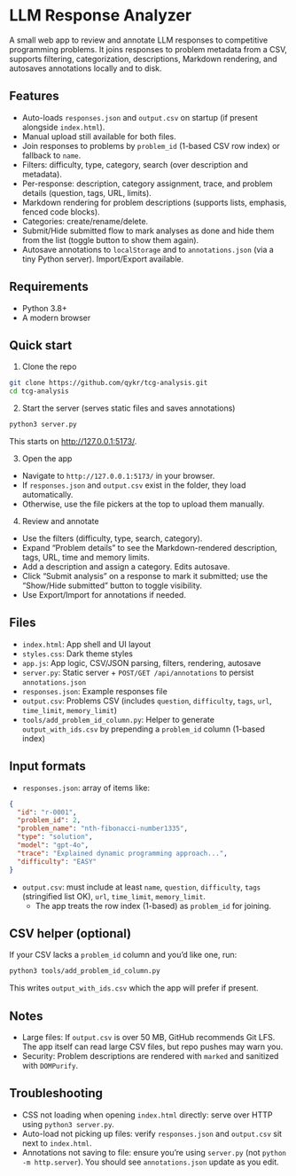 # LLM Response Analyzer

A small web app to review and annotate LLM responses to competitive programming problems. It joins responses to problem metadata from a CSV, supports filtering, categorization, descriptions, Markdown rendering, and autosaves annotations locally and to disk.

## Features
- Auto-loads `responses.json` and `output.csv` on startup (if present alongside `index.html`).
- Manual upload still available for both files.
- Join responses to problems by `problem_id` (1-based CSV row index) or fallback to `name`.
- Filters: difficulty, type, category, search (over description and metadata).
- Per-response: description, category assignment, trace, and problem details (question, tags, URL, limits).
- Markdown rendering for problem descriptions (supports lists, emphasis, fenced code blocks).
- Categories: create/rename/delete.
- Submit/Hide submitted flow to mark analyses as done and hide them from the list (toggle button to show them again).
- Autosave annotations to `localStorage` and to `annotations.json` (via a tiny Python server). Import/Export available.

## Requirements
- Python 3.8+
- A modern browser

## Quick start
1) Clone the repo

```bash
git clone https://github.com/qykr/tcg-analysis.git
cd tcg-analysis
```

2) Start the server (serves static files and saves annotations)

```bash
python3 server.py
```

This starts on http://127.0.0.1:5173/.

3) Open the app
- Navigate to `http://127.0.0.1:5173/` in your browser.
- If `responses.json` and `output.csv` exist in the folder, they load automatically.
- Otherwise, use the file pickers at the top to upload them manually.

4) Review and annotate
- Use the filters (difficulty, type, search, category).
- Expand “Problem details” to see the Markdown-rendered description, tags, URL, time and memory limits.
- Add a description and assign a category. Edits autosave.
- Click “Submit analysis” on a response to mark it submitted; use the “Show/Hide submitted” button to toggle visibility.
- Use Export/Import for annotations if needed.

## Files
- `index.html`: App shell and UI layout
- `styles.css`: Dark theme styles
- `app.js`: App logic, CSV/JSON parsing, filters, rendering, autosave
- `server.py`: Static server + `POST/GET /api/annotations` to persist `annotations.json`
- `responses.json`: Example responses file
- `output.csv`: Problems CSV (includes `question`, `difficulty`, `tags`, `url`, `time_limit`, `memory_limit`)
- `tools/add_problem_id_column.py`: Helper to generate `output_with_ids.csv` by prepending a `problem_id` column (1-based index)

## Input formats
- `responses.json`: array of items like:

```json
{
  "id": "r-0001",
  "problem_id": 2,
  "problem_name": "nth-fibonacci-number1335",
  "type": "solution",
  "model": "gpt-4o",
  "trace": "Explained dynamic programming approach...",
  "difficulty": "EASY"
}
```

- `output.csv`: must include at least `name`, `question`, `difficulty`, `tags` (stringified list OK), `url`, `time_limit`, `memory_limit`.
  - The app treats the row index (1-based) as `problem_id` for joining.

## CSV helper (optional)
If your CSV lacks a `problem_id` column and you’d like one, run:

```bash
python3 tools/add_problem_id_column.py
```

This writes `output_with_ids.csv` which the app will prefer if present.

## Notes
- Large files: If `output.csv` is over 50 MB, GitHub recommends Git LFS. The app itself can read large CSV files, but repo pushes may warn you.
- Security: Problem descriptions are rendered with `marked` and sanitized with `DOMPurify`.

## Troubleshooting
- CSS not loading when opening `index.html` directly: serve over HTTP using `python3 server.py`.
- Auto-load not picking up files: verify `responses.json` and `output.csv` sit next to `index.html`.
- Annotations not saving to file: ensure you’re using `server.py` (not `python -m http.server`). You should see `annotations.json` update as you edit.
